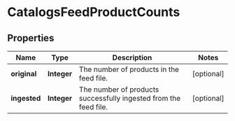 

# CatalogsFeedProductCounts

## Properties

Name | Type | Description | Notes
------------ | ------------- | ------------- | -------------
**original** | **Integer** | The number of products in the feed file. |  [optional]
**ingested** | **Integer** | The number of products successfully ingested from the feed file. |  [optional]




